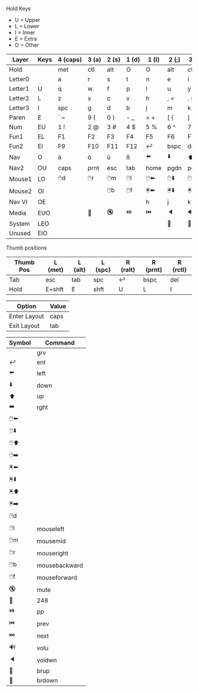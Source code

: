 Hold Keys
- U = Upper
- L = Lower
- I = Inner
- E = Extra
- O = Other

| Layer   | Keys | 4&nbsp;(caps) | 3&nbsp;(a) | 2&nbsp;(s) | 1&nbsp;(d) | 1&nbsp;(l) | 2&nbsp;(;) | 3&nbsp;(') | 4&nbsp;(ent) |
|---------|------|---------------|------------|------------|------------|------------|------------|------------|--------------|
| Hold    |      | met           | ctl        | alt        | O          | O          | alt        | ctl        | met          |
| Letter0 |      | a             | r          | s          | t          | n          | e          | i          | o            |
| Letter1 | U    | q             | w          | f          | p          | l          | u          | y          | , "          |
| Letter2 | L    | z             | x          | c          | v          | h          | , <        | . >        | / ?          |
| Letter3 | I    | spc           | g          | d          | b          | j          | m          | k          | ; :          |
| Paren   | E    | ` ~           | 9 (        | 0 )        | - _        | = +        | [ {        | ] }        | \ &#124;     |
| Num     | EU   | 1 !           | 2 @        | 3 #        | 4 $        | 5 %        | 6 ^        | 7 &        | 8 *          |
| Fun1    | EL   | F1            | F2         | F3         | F4         | F5         | F6         | F7         | F8           |
| Fun2    | EI   | F9            | F10        | F11        | F12        | ↩️️        | bspc       | del        | ins          |
| Nav     | O    | ä             | ö          | ü          | ß          | ⬅️         | ⬇️         | ⬆️         | ➡️           |
| Nav2    | OU   | caps          | prnt       | esc        | tab        | home       | pgdn       | pgup       | end          |
| Mouse1  | LO   | 🖱️d          | 🖱️r       | 🖱️m       | 🖱️l       | 🖱️⬅️      | 🖱️⬇️      | 🖱️⬆️      | 🖱️➡️        |   
| Mouse2  | OI   |               |            | 🖱️b       | 🖱️f       | 🖲️️⬅️     | 🖲️️⬇️     | 🖲️️⬆️     | 🖲️️➡️       |
| Nav VI  | OE   |               |            |            |            | h          | j          | k          | l            |
| Media   | EUO  |               | 🎤         | 🔇         | ⏯️         | ⏮️         | 🔈         | 🔊         | ⏭️           |
| System  | LEO  |               |            |            |            |            | 🔅         | 🔆         |              |
| Unused  | EIO  |               |            |            |            |            |            |            |              |
                                 
Thumb positions

| Thumb Pos | L (met) | L (alt) | L (spc) | R (ralt) | R (prnt) | R (rctl) |
|-----------|---------|---------|---------|----------|----------|----------|
| Tab       | esc     | tab     | spc     | ↩️️      | bspc     | del      |
| Hold      | E+shft  | E       | shft    | U        | L        | I        |
    
| Option       | Value |
|--------------|-------|
| Enter Layout | caps  |
| Exit Layout  | tab   |


| Symbol | Command                  |
|--------|--------------------------|
| `      | grv                      |
| ↩️️    | ent                      |
| ⬅️     | left                     |
| ⬇️     | down                     |
| ⬆️     | up                       |
| ➡️     | rght                     |
| 🖱️⬅️  |                          |
| 🖱️⬇️  |                          |
| 🖱️⬆️  |                          |
| 🖱️➡️  |                          |
| 🖲️️⬅️ | <wheel left>             |
| 🖲️️⬇️ |                          |
| 🖲️️⬆️ |                          |
| 🖲️️➡️ |                          |
| 🖱️d   | <double left>            |
| 🖱️l   | mouseleft                |
| 🖱️m   | mousemid                 |
| 🖱️r   | mouseright               |
| 🖱️b   | mousebackward            |
| 🖱️f   | mouseforward             |
| 🔇     | mute                     |
| 🎤     | 248 <use direct keycode> |
| ⏯️     | pp                       |
| ⏮️     | prev                     |
| ⏭️     | next                     |
| 🔊     | volu                     |
| 🔈     | voldwn                   |
| 🔆     | brup                     |
| 🔅     | brdown                   |
